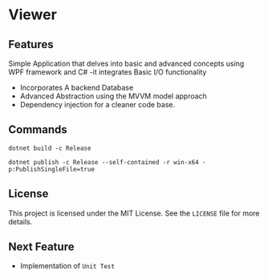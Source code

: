 # Viewer
## Features
Simple Application that delves into basic and advanced concepts using WPF framework and C# 
-it integrates Basic I/O functionality
- Incorporates A backend Database
- Advanced Abstraction using the MVVM model approach
- Dependency injection for a cleaner code base. 


## Commands
```
dotnet build -c Release

dotnet publish -c Release --self-contained -r win-x64 -p:PublishSingleFile=true
```
## License

This project is licensed under the MIT License. See the `LICENSE` file for more details.

## Next Feature
- Implementation of `Unit Test`
